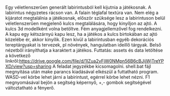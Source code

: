 Egy véletlenszerűen generált labirintusból kell kijutnia a játékosnak. A labirintus négyzetes rácson van. A falain téglafal textúra van. Nem elég a kijáratot megtalálnia a játékosnak, először szüksége lesz a labirintuson belül véletlenszerűen megjelenő kulcs megtalálására, hogy kinyíljon az ajtó. A kulcs 3d modellként volna betöltve. Fém anyagjellemzővel fog rendelkezni. A kapu egy kétszárnyú kapu lesz, ha a játékos a kulcs birtokában az ajtó közelébe ér, akkor kinyílik. Ezen kívül a labirintusban egyéb dekorációs tereptárgyakat is tervezek, pl növények, hangulatban ideillő tárgyak. Belső nézetből irányíthatja a karaktert a játékos.
Futtatás: assets és data letöltése a következő linkről:https://drive.google.com/file/d/1IZua2vFjW0NMpn56B6cBJijWjTreYPXD/view?usp=sharing A feladat jegyzékbe kicsomagolni. shell.bat fájl megnyitása után make parancs kiadásával elkészül a futtatható program. WASD-vel körbe lehet járni a labirintust, egérrel körbe lehet nézni. F1 megnyomásával bejön a segítség képernyő, +,- gombok segítségével változtatható a fényerő.
